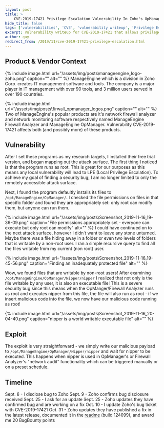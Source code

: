 ```yaml
---
layout: post
title: >
    CVE-2019-17421 Privilege Escalation Vulnerability In Zoho's OpManager & Firewall Analyzer
hide_title: false
tags: ['vulnerabilities', 'CVE', 'vulnerability writeup', 'Privilege Escalation']
excerpt: Vulnerability writeup for CVE-2019-17421 that allows privilege escalation to root through OpManager products
author: guy
redirect_from: /2019/11/cve-2019-17421-privilege-escalation.html
---
```


## Product & Vendor Context

{% include image.html url="/assets/img/posts\manageengine_logo-zoho.png" caption="" alt="" %}
ManageEngine which is a division in Zoho Corp. creates IT management software and tools. The company is a major player in IT management with over 90 tools, and 3 million users served in over 190 countries.

{% include image.html url="/assets/img/posts\firwall_opmanager_logos.png" caption="" alt="" %}
Two of ManageEngine&#x27;s popular products are it&#x27;s network firewall analyzer and network monitoring software respectively named ManageEngine Firewall Analyzer and ManageEngine OpManager. Vulnerability CVE\-2019\-17421 affects both \(and possibly more\) of these products.

## Vulnerability
After I set these programs as my research targets, I installed their free trial version, and began mapping out the attack surface. The first thing I noticed is that the program runs as root. This is great for our purposes as this means any local vulnerability will lead to LPE \(Local Privilege Escalation\). To achieve my goal of finding a security bug, I am no longer limited to only the remotely accessible attack surface.

Next, I found the program defaultly installs its files to `/opt/ManageEngine/OpManager/`. I checked the file permissions on files in that specific folder and found they are appropriately set: only root can modify them, but anyone can run them.

{% include image.html url="/assets/img/posts\Screenshot_2019-11-16_19-36-09.png" caption="File permissions appropriately set - everyone can execute but only root can modify" alt="" %}
I could have continued on to the next attack surface, however I didn't want to leave any stone unturned. Maybe there was a file hiding away in a folder or even two levels of folders that is writable by a non\-root user. I ran a simple recursive query to find all the files writable from my current \(non root\) user.

{% include image.html url="/assets/img/posts\Screenshot_2019-11-16_19-45-56.png" caption="Finding an inadequately protected file" alt="" %}

Wow, we found files that are writable by non\-root users\! After examining `/opt/ManageEngine/OpManager/Nipper/nipper` I realized that not only is the file writable by any user, it is also an executable file! This is a severe security bug since this means when the OpManger/Firewall Analyzer runs as root and executes nipper from this file, the file will also run as root \- if we insert malicious code into the file, we now have our malicious code running as root\!

{% include image.html url="/assets/img/posts\Screenshot_2019-11-16_20-04-40.png" caption="nipper is a world writable executable file" alt="" %}
## Exploit
The exploit is very straightforward \- we simply write our malicious payload to `/opt/ManageEngine/OpManager/Nipper/nipper` and wait for nipper to be executed. This happens when nipper is used in OpManager's or Firewall Analyzer's "network audit" functionality which can be triggered manually or on a preset schedule.
## Timeline
Sept. 8 \- I disclose bug to Zoho
Sept. 9 \- Zoho confirms bug disclosure received
Sept. 25 \- I ask for an update
Sept. 25 \- Zoho updates they have confirmed bug and are working on a fix
Oct. 10 \- I update Zoho's bug ticket with CVE\-2019\-17421
Oct. 31 \- Zoho updates they have published a fix in the latest release, documented it in the [readme](https://www.manageengine.com/products/firewall/readme.html) \(build 124099\), and award me 20 BugBounty points
